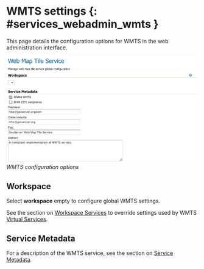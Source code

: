 # WMTS settings {: #services_webadmin_wmts }

This page details the configuration options for WMTS in the web administration interface.

![](img/services_WMTS.png)
*WMTS configuration options*

## Workspace

Select **workspace** empty to configure global WMTS settings.

See the section on [Workspace Services](../../data/webadmin/workspaces.md#workspace_services) to override settings used by WMTS [Virtual Services](../../configuration/virtual-services.md).

## Service Metadata

For a description of the WMTS service, see the section on [Service Metadata](../../configuration/service-metadata/index.md).
